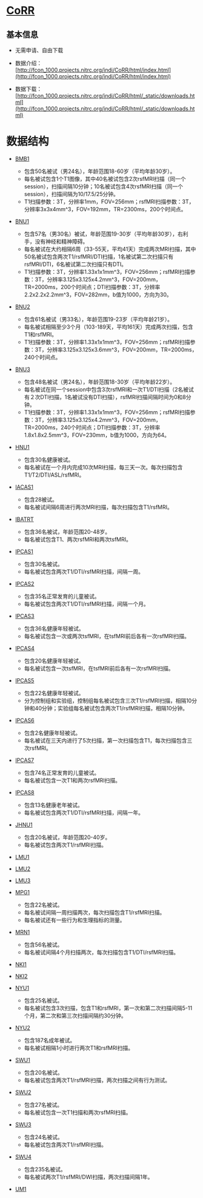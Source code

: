 # [CoRR](http://fcon_1000.projects.nitrc.org/indi/CoRR/html/index.html)

## 基本信息

* 无需申请、自由下载

* 数据介绍：[http://fcon_1000.projects.nitrc.org/indi/CoRR/html/index.html](http://fcon_1000.projects.nitrc.org/indi/CoRR/html/index.html)
* 数据下载：[http://fcon_1000.projects.nitrc.org/indi/CoRR/html/_static/downloads.html](http://fcon_1000.projects.nitrc.org/indi/CoRR/html/_static/downloads.html)

# 数据结构

* [BMB1](http://fcon_1000.projects.nitrc.org/indi/CoRR/html/bmb_1.html)
  * 包含50名被试（男24名），年龄范围18-60岁（平均年龄30岁）。
  * 每名被试包含1个T1图像，其中40名被试包含2次rsfMRI扫描（同一个session），扫描间隔10分钟；10名被试包含4次rsfMRI扫描（同一个session），扫描间隔为10/17.5/25分钟。
  * T1扫描参数：3T，分辨率1mm，FOV=256mm；rsfMRI扫描参数：3T，分辨率3x3x4mm^3，FOV=192mm，TR=2300ms，200个时间点。
* [BNU1](http://fcon_1000.projects.nitrc.org/indi/CoRR/html/bnu_1.html)
  * 包含57名（男30名）被试，年龄范围19-30岁（平均年龄30岁），右利手，没有神经和精神障碍。
  * 每名被试在大约相隔6周（33-55天，平均41天）完成两次MRI扫描，其中50名被试包含两次T1/rsfMRI/DTI扫描，1名被试第二次扫描只有rsfMRI/DTI，6名被试第二次扫描只有DTI。
  * T1扫描参数：3T，分辨率1.33x1x1mm^3，FOV=256mm；rsfMRI扫描参数：3T，分辨率3.125x3.125x4.2mm^3，FOV=200mm，TR=2000ms，200个时间点；DTI扫描参数：3T，分辨率2.2x2.2x2.2mm^3，FOV=282mm，b值为1000，方向为30。
* [BNU2](http://fcon_1000.projects.nitrc.org/indi/CoRR/html/bnu_2.html)
  * 包含61名被试（男33名），年龄范围19-23岁（平均年龄21岁）。
  * 每名被试相隔至少3个月（103-189天，平均161天）完成两次扫描，包含T1和rsfMRI。
  * T1扫描参数：3T，分辨率1.33x1x1mm^3，FOV=256mm；rsfMRI扫描参数：3T，分辨率3.125x3.125x3.6mm^3，FOV=200mm，TR=2000ms，240个时间点。
* [BNU3](http://fcon_1000.projects.nitrc.org/indi/CoRR/html/bnu_3.html)
  * 包含48名被试（男24名），年龄范围18-30岁（平均年龄22岁）。
  * 每名被试在同一个session中包含3次rsfMRI和一次T1/DTI扫描（2名被试有２次DTI扫描，1名被试没有DTI扫描），rsfMRI扫描间隔时间为0和8分钟。
  * T1扫描参数：3T，分辨率1.33x1x1mm^3，FOV=256mm；rsfMRI扫描参数：3T，分辨率3.125x3.125x4.2mm^3，FOV=200mm，TR=2000ms，240个时间点；DTI扫描参数：3T，分辨率1.8x1.8x2.5mm^3，FOV=230mm，b值为1000，方向为64。  
* [HNU1](http://fcon_1000.projects.nitrc.org/indi/CoRR/html/hnu_1.html)
  * 包含30名健康被试。
  * 每名被试在一个月内完成10次MRI扫描，每三天一次。每次扫描包含T1/T2/DTI/ASL/rsfMRI。
* [IACAS1](http://fcon_1000.projects.nitrc.org/indi/CoRR/html/iacas_1.html)
  * 包含28被试。
  * 每名被试间隔6周进行两次MRI扫描，每次扫描包含T1/rsfMRI。
* [IBATRT](http://fcon_1000.projects.nitrc.org/indi/CoRR/html/ibatrt.html)
  * 包含36名被试，年龄范围20-48岁。
  * 每名被试包含T1、两次rsfMRI和两次tsfMRI。
* [IPCAS1](http://fcon_1000.projects.nitrc.org/indi/CoRR/html/ipcas_1.html)
  * 包含30名被试。
  * 每名被试包含两次T1/DTI/rsfMRI扫描，间隔一周。
* [IPCAS2](http://fcon_1000.projects.nitrc.org/indi/CoRR/html/ipcas_2.html)
  * 包含35名正常发育的儿童被试。
  * 每名被试包含两次T1/DTI/rsfMRI扫描，间隔一个月。
* [IPCAS3](http://fcon_1000.projects.nitrc.org/indi/CoRR/html/ipcas_3.html)
  * 包含36名健康年轻被试。
  * 每名被试包含一次或两次tsfMRI，在tsfMRI前后各有一次rsfMRI扫描。
* [IPCAS4](http://fcon_1000.projects.nitrc.org/indi/CoRR/html/ipcas_4.html)
  * 包含20名健康年轻被试。
  * 每名被试包含一次tsfMRI，在tsfMRI前后各有一次rsfMRI扫描。
* [IPCAS5](http://fcon_1000.projects.nitrc.org/indi/CoRR/html/ipcas_5.html)
  * 包含22名健康年轻被试。
  * 分为控制组和实验组，控制组每名被试包含三次T1/rsfMRI扫描，相隔10分钟和40分钟；实验组每名被试包含两次T1/rsfMRI扫描，相隔10分钟。
* [IPCAS6](http://fcon_1000.projects.nitrc.org/indi/CoRR/html/ipcas_6.html)
  * 包含2名健康年轻被试。
  * 每名被试在三天内进行了5次扫描，第一次扫描包含T1，每次扫描包含三次rsfMRI。
* [IPCAS7](http://fcon_1000.projects.nitrc.org/indi/CoRR/html/ipcas_7.html)
  * 包含74名正常发育的儿童被试。
  * 每名被试包含一次T1和两次rsfMRI扫描。
* [IPCAS8](http://fcon_1000.projects.nitrc.org/indi/CoRR/html/ipcas_8.html)
  * 包含13名健康老年被试。
  * 每名被试包含两次T1/DTI/rsfMRI扫描，间隔一年。
* [JHNU1](http://fcon_1000.projects.nitrc.org/indi/CoRR/html/jhnu_1.html)
  * 包含20名被试，年龄范围20-40岁。
  * 每名被试包含两次T1/rsfMRI扫描。
* [LMU1](http://fcon_1000.projects.nitrc.org/indi/CoRR/html/lmu_1.html)
* [LMU2](http://fcon_1000.projects.nitrc.org/indi/CoRR/html/lmu_2.html)
* [LMU3](http://fcon_1000.projects.nitrc.org/indi/CoRR/html/lmu_3.html)
* [MPG1](http://fcon_1000.projects.nitrc.org/indi/CoRR/html/mpg_1.html)
  * 包含22名被试。
  * 每名被试间隔一周扫描两次，每次扫描包含T1/rsfMRI扫描。
  * 每名被试还有一些行为和生理指标的测量。
* [MRN1](http://fcon_1000.projects.nitrc.org/indi/CoRR/html/mrn_1.html)
  * 包含56名被试。
  * 每名被试间隔4个月扫描两次，每次扫描包含T1/DTI/rsfMRI扫描。
* [NKI1](http://fcon_1000.projects.nitrc.org/indi/CoRR/html/nki_1.html)
* [NKI2](http://fcon_1000.projects.nitrc.org/indi/CoRR/html/nki_2.html)
* [NYU1](http://fcon_1000.projects.nitrc.org/indi/CoRR/html/nyu_1.html)
  * 包含25名被试。
  * 每名被试包含3次扫描，包含T1和rsfMRI，第一次和第二次扫描间隔5-11个月，第二次和第三次扫描间隔约30分钟。

* [NYU2](http://fcon_1000.projects.nitrc.org/indi/CoRR/html/nyu_2.html)

  * 包含187名成年被试。
  * 每名被试相隔1小时进行两次T1和rsfMRI扫描。

* [SWU1](http://fcon_1000.projects.nitrc.org/indi/CoRR/html/swu_1.html)

  * 包含20名被试。
  * 每名被试包含两次T1/rsfMRI扫描，两次扫描之间有行为测试。

* [SWU2](http://fcon_1000.projects.nitrc.org/indi/CoRR/html/swu_2.html)

  * 包含27名被试。
  * 每名被试包含一次T1扫描和两次rsfMRI扫描。

* [SWU3](http://fcon_1000.projects.nitrc.org/indi/CoRR/html/swu_3.html)

  * 包含24名被试。
  * 每名被试包含两次T1/rsfMRI扫描。

* [SWU4](http://fcon_1000.projects.nitrc.org/indi/CoRR/html/swu_4.html)
  * 包含235名被试。
  * 每名被试两次T1/rsfMRI/DWI扫描，两次扫描间隔1年。

* [UM1](http://fcon_1000.projects.nitrc.org/indi/CoRR/html/um_1.html)

